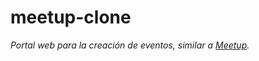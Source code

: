 # meetup-clone

_Portal web para la creación de eventos, similar a [Meetup](https://www.meetup.com/)._
